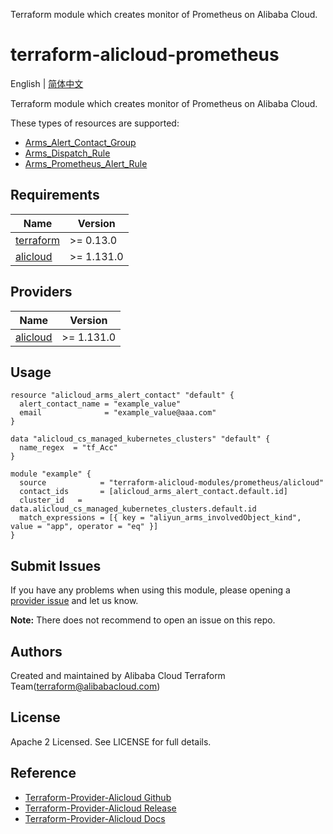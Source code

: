 Terraform module which creates monitor of Prometheus on Alibaba Cloud.

terraform-alicloud-prometheus
=====================================================================

English | [简体中文](https://github.com/terraform-alicloud-modules/terraform-alicloud-prometheus/blob/master/README-CN.md)

Terraform module which creates monitor of Prometheus on Alibaba Cloud.

These types of resources are supported:

* [Arms_Alert_Contact_Group](https://registry.terraform.io/providers/aliyun/alicloud/latest/docs/resources/arms_alert_contact_group)
* [Arms_Dispatch_Rule](https://registry.terraform.io/providers/aliyun/alicloud/latest/docs/resources/arms_dispatch_rule)
* [Arms_Prometheus_Alert_Rule](https://registry.terraform.io/providers/aliyun/alicloud/latest/docs/resources/arms_prometheus_alert_rule)

## Requirements

| Name | Version |
|------|---------|
| <a name="requirement_terraform"></a> [terraform](#requirement\_terraform) | >= 0.13.0 |
| <a name="requirement_alicloud"></a> [alicloud](#requirement\_alicloud) | >= 1.131.0 |

## Providers

| Name | Version |
|------|---------|
| <a name="provider_alicloud"></a> [alicloud](#provider\_alicloud) | >= 1.131.0 |

## Usage

```hcl
resource "alicloud_arms_alert_contact" "default" {
  alert_contact_name = "example_value"
  email              = "example_value@aaa.com"
}

data "alicloud_cs_managed_kubernetes_clusters" "default" {
  name_regex  = "tf_Acc"
}

module "example" {
  source            = "terraform-alicloud-modules/prometheus/alicloud"
  contact_ids       = [alicloud_arms_alert_contact.default.id]
  cluster_id   =      data.alicloud_cs_managed_kubernetes_clusters.default.id
  match_expressions = [{ key = "aliyun_arms_involvedObject_kind", value = "app", operator = "eq" }]
}
```

Submit Issues
-------------
If you have any problems when using this module, please opening a [provider issue](https://github.com/aliyun/terraform-provider-alicloud/issues/new) and let us know.

**Note:** There does not recommend to open an issue on this repo.

Authors
-------
Created and maintained by Alibaba Cloud Terraform Team(terraform@alibabacloud.com)

License
----
Apache 2 Licensed. See LICENSE for full details.

Reference
---------
* [Terraform-Provider-Alicloud Github](https://github.com/aliyun/terraform-provider-alicloud)
* [Terraform-Provider-Alicloud Release](https://releases.hashicorp.com/terraform-provider-alicloud/)
* [Terraform-Provider-Alicloud Docs](https://registry.terraform.io/providers/aliyun/alicloud/latest/docs)